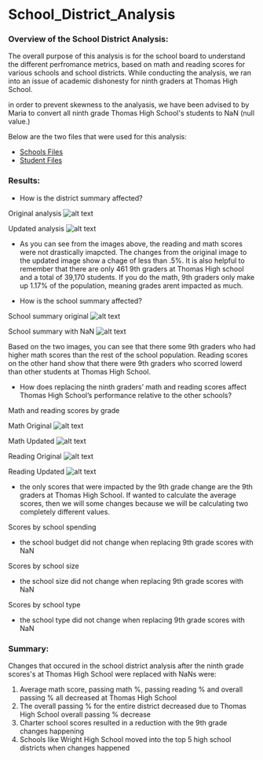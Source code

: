 # School_District_Analysis

### Overview of the School District Analysis:

The overall purpose of this analysis is for the school board to understand the different perfromance metrics, based on math and reading scores for various schools and school districts. While conducting the analysis, we ran into an issue of academic dishonesty for ninth graders at Thomas High School.

in order to prevent skewness to the analyasis, we have been advised to by Maria to convert all ninth grade Thomas High School's students to NaN (null value.)

Below are the two files that were used for this analysis:


- [Schools Files](Resources/schools_complete.csv)
- [Student Files](Resources/students_complete.csv)



### Results:

- How is the district summary affected?

Original analysis
![alt text](https://github.com/mquimi/School_District_Analysis/blob/main/Image/original%20analysis.png)

Updated analysis
![alt text](https://github.com/mquimi/School_District_Analysis/blob/main/Image/updated%20analysis.png)

- As you can see from the images above, the reading and math scores were not drastically imapcted. The changes from the original image to the updated image show a chage of less than .5%. It is also helpful to remember that there are only 461 9th graders at Thomas High school and a total of 39,170 students. If you do the math, 9th graders only make up 1.17% of the population, meaning grades arent impacted as much.


- How is the school summary affected?

School summary original
![alt text](https://github.com/mquimi/School_District_Analysis/blob/main/Image/School%20summary%20original.png)

School summary with NaN
![alt text](https://github.com/mquimi/School_District_Analysis/blob/main/Image/School%20summary%20with%20changes.png)


Based on the two images, you can see that there some 9th graders who had higher math scores than the rest of the school population. Reading scores on the other hand show that there were 9th graders who scorred lowerd than other students at Thomas High School.

- How does replacing the ninth graders’ math and reading scores affect Thomas High School’s performance relative to the other schools?


Math and reading scores by grade

Math Original
![alt text](https://github.com/mquimi/School_District_Analysis/blob/main/Image/Math%20Original.png)

Math Updated
![alt text](https://github.com/mquimi/School_District_Analysis/blob/main/Image/Math%20Updated.png)

Reading Original
![alt text](https://github.com/mquimi/School_District_Analysis/blob/main/Image/Reading%20Origial.png)

Reading Updated
![alt text](https://github.com/mquimi/School_District_Analysis/blob/main/Image/Reading%20Updated.png)

- the only scores that were impacted by the 9th grade change are the 9th graders at Thomas High School. If wanted to calculate the average scores, then we will some changes because we will be calculating two completely different values.

Scores by school spending
- the school budget did not change when replacing 9th grade scores with NaN

Scores by school size
-  the school size did not change when replacing 9th grade scores with NaN

Scores by school type
- the school type did not change when replacing 9th grade scores with NaN

### Summary:

Changes that occured in the school district analysis after the ninth grade scores's at Thomas High School were replaced with NaNs were:

1. Average math score, passing math %, passing reading % and overall passing % all decreased at Thomas High School
2. The overall passing % for the entire district decreased due to Thomas High School overall passing % decrease
3. Charter school scores resulted in a reduction with the 9th grade changes happening
4. Schools like Wright High School moved into the top 5 high school districts when changes happened

